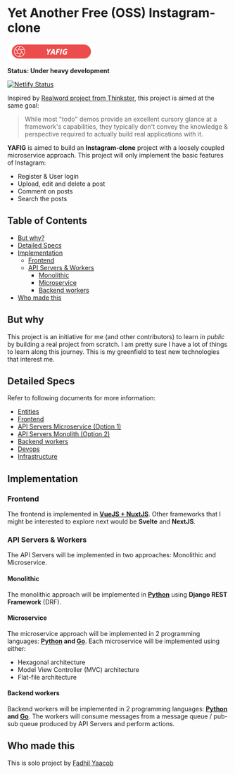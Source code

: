# Yet Another Free (OSS) Instagram-clone

![YAFIG Logo](logo.png)

**Status: Under heavy development**

[![Netlify Status](https://api.netlify.com/api/v1/badges/9166b573-1cee-48eb-89e4-c9b60a47c938/deploy-status)](https://app.netlify.com/sites/yafig/deploys)

Inspired by [Realword project from Thinkster](https://github.com/gothinkster/realworld), this project is aimed at the same goal:

> While most "todo" demos provide an excellent cursory glance at a framework's capabilities, they typically don't convey the knowledge & perspective required to actually build real applications with it.

**YAFIG** is aimed to build an **Instagram-clone** project with a loosely coupled microservice approach. This project will only implement the basic features of Instagram:

- Register & User login
- Upload, edit and delete a post
- Comment on posts
- Search the posts

## Table of Contents

- [But why?](#But-why)
- [Detailed Specs](#Detailed-specs)
- [Implementation](#Implementation)
  - [Frontend](#Frontend)
  - [API Servers & Workers](#API-servers--workers)
    - [Monolithic](#Monolithic)
    - [Microservice](#Microservice)
    - [Backend workers](#Backend-workers)
- [Who made this](#Who-made-this)

## But why

This project is an initiative for me (and other contributors) to learn *in public* by building a real project from scratch. I am pretty sure I have a lot of things to learn along this journey. This is my greenfield to test new technologies that interest me.

## Detailed Specs

Refer to following documents for more information:

- [Entities](entities.md)
- [Frontend](frontend.md)
- [API Servers Microservice (Option 1)](api-servers-microservice.md)
- [API Servers Monolith (Option 2)](api-servers-monolith.md)
- [Backend workers](backend.md)
- [Devops](devops.md)
- [Infrastructure](infrastructure.md)

## Implementation

### Frontend

The frontend is implemented in **[VueJS + NuxtJS](https://github.com/yafig/frontend)**. Other frameworks that I might be interested to explore next would be **Svelte** and **NextJS**.

### API Servers & Workers

The API Servers will be implemented in two approaches: Monolithic and Microservice.

#### Monolithic

The monolithic approach will be implemented in **[Python](https://github.com/yafig/api-server-monolith/tree/master/python-django-rest)** using **Django REST Framework** (DRF).

#### Microservice

The microservice approach will be implemented in 2 programming languages: **[Python](https://github.com/yafig/api-server-microservice/tree/master/python) and [Go](https://github.com/yafig/api-server-microservice/tree/master/go)**. Each microservice will be implemented using either:

- Hexagonal architecture
- Model View Controller (MVC) architecture
- Flat-file architecture

#### Backend workers

Backend workers will be implemented in 2 programming languages: **[Python](https://github.com/yafig/backend-worker/tree/master/python) and [Go](https://github.com/yafig/backend-worker/tree/master/go)**. The workers will consume messages from a message queue / pub-sub queue produced by API Servers and perform actions.

## Who made this

This is solo project by [Fadhil Yaacob](http://twitter.com/sdil)
